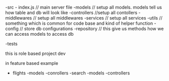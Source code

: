 -src
    - index.js      // main server file
    -models         // setup all models. models tell us how table and db will look like
    -controllers    //setup all contollers
    -middlewares    // setup all middlewares
    -services       // setup all services
    -utils          // something which is common for code base and kind of helper function
    -config         // store db configurations
    -repository     // this give us methods how we can access models to access db

-tests

this is role based project dev




in feature based example

- flights
    -models
    -conrollers
-search
    -models
    -controllers